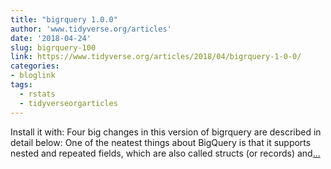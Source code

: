```yaml
---
title: "bigrquery 1.0.0"
author: 'www.tidyverse.org/articles'
date: '2018-04-24'
slug: bigrquery-100
link: https://www.tidyverse.org/articles/2018/04/bigrquery-1-0-0/
categories:
- bloglink
tags:
  - rstats
  - tidyverseorgarticles
---
```


Install it with: Four big changes in this version of bigrquery are described in detail below: One of the neatest things about BigQuery is that it supports nested and repeated fields, which are also called structs (or records) and[... <i class="fas fa-external-link-alt"></i>](https://www.tidyverse.org/articles/2018/04/bigrquery-1-0-0/)

